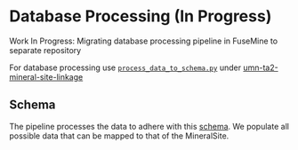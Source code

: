 # Database Processing (In Progress)

Work In Progress: Migrating database processing pipeline in FuseMine to separate repository

For database processing use [`process_data_to_schema.py`](https://github.com/DARPA-CRITICALMAAS/umn-ta2-mineral-site-linkage/blob/main/process_data_to_schema.py) under [umn-ta2-mineral-site-linkage](https://github.com/DARPA-CRITICALMAAS/umn-ta2-mineral-site-linkage)


## Schema
The pipeline processes the data to adhere with this [schema](https://github.com/DARPA-CRITICALMAAS/ta2-minmod-kg/blob/main/schema/README.md). We populate all possible data that can be mapped to that of the MineralSite.